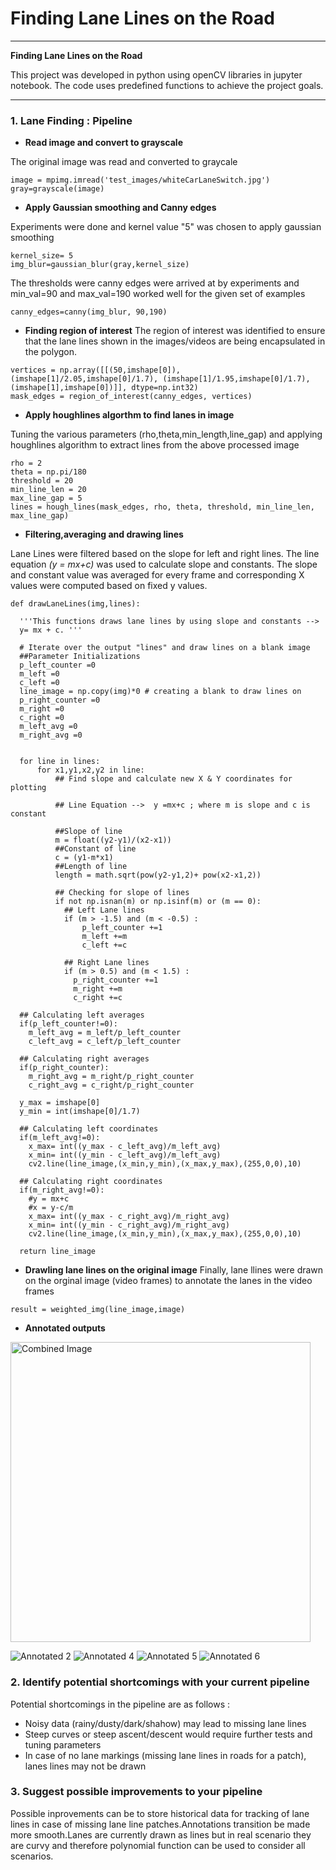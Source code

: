 # **Finding Lane Lines on the Road** 
---

**Finding Lane Lines on the Road**

This project was developed in python using openCV libraries in jupyter notebook. The code uses predefined functions to achieve the project goals.


[//]: # (Image References)

[image1]: ./test_images/O_solidWhiteCurve.jpg

---

### 1. Lane Finding : Pipeline

* **Read image and convert to grayscale**

The original image was read and converted to graycale

```
image = mpimg.imread('test_images/whiteCarLaneSwitch.jpg')
gray=grayscale(image)
```

* **Apply Gaussian smoothing and Canny edges**

Experiments were done and kernel value "5" was chosen to apply gaussian smoothing

```
kernel_size= 5
img_blur=gaussian_blur(gray,kernel_size)
```

The thresholds were canny edges were arrived at by experiments and min_val=90 and max_val=190 worked well for the given set of examples

`canny_edges=canny(img_blur, 90,190)`

* **Finding region of interest**
The region of interest was identified to ensure that the lane lines shown in the images/videos are being encapsulated in the polygon.

```
vertices = np.array([[(50,imshape[0]),(imshape[1]/2.05,imshape[0]/1.7), (imshape[1]/1.95,imshape[0]/1.7), (imshape[1],imshape[0])]], dtype=np.int32)
mask_edges = region_of_interest(canny_edges, vertices)
```

* **Apply houghlines algorthm to find lanes in image**

Tuning the various parameters (rho,theta,min_length,line_gap) and applying houghlines algorithm to extract lines from the above processed image

```
rho = 2 
theta = np.pi/180 
threshold = 20    
min_line_len = 20 
max_line_gap = 5   
lines = hough_lines(mask_edges, rho, theta, threshold, min_line_len, max_line_gap)
```

* **Filtering,averaging and drawing lines**

Lane Lines were filtered based on the slope for left and right lines. The line equation _(y = mx+c)_ was used to calculate slope and constants. The slope and constant value was averaged for every frame and corresponding X values were computed based on fixed y values.

```
def drawLaneLines(img,lines):

  '''This functions draws lane lines by using slope and constants --> 
  y= mx + c. '''
    
  # Iterate over the output "lines" and draw lines on a blank image
  ##Parameter Initializations
  p_left_counter =0
  m_left =0
  c_left =0
  line_image = np.copy(img)*0 # creating a blank to draw lines on
  p_right_counter =0
  m_right =0
  c_right =0
  m_left_avg =0
  m_right_avg =0


  for line in lines:
      for x1,y1,x2,y2 in line:
          ## Find slope and calculate new X & Y coordinates for plotting

          ## Line Equation -->  y =mx+c ; where m is slope and c is constant

          ##Slope of line
          m = float((y2-y1)/(x2-x1))
          ##Constant of line
          c = (y1-m*x1)
          ##Length of line
          length = math.sqrt(pow(y2-y1,2)+ pow(x2-x1,2))

          ## Checking for slope of lines
          if not np.isnan(m) or np.isinf(m) or (m == 0):
            ## Left Lane lines  
            if (m > -1.5) and (m < -0.5) :
                p_left_counter +=1  
                m_left +=m
                c_left +=c
            
            ## Right Lane lines  
            if (m > 0.5) and (m < 1.5) :
              p_right_counter +=1
              m_right +=m
              c_right +=c

  ## Calculating left averages
  if(p_left_counter!=0):
    m_left_avg = m_left/p_left_counter
    c_left_avg = c_left/p_left_counter

  ## Calculating right averages
  if(p_right_counter):
    m_right_avg = m_right/p_right_counter
    c_right_avg = c_right/p_right_counter

  y_max = imshape[0]
  y_min = int(imshape[0]/1.7)

  ## Calculating left coordinates
  if(m_left_avg!=0):
    x_max= int((y_max - c_left_avg)/m_left_avg)
    x_min= int((y_min - c_left_avg)/m_left_avg)
    cv2.line(line_image,(x_min,y_min),(x_max,y_max),(255,0,0),10)

  ## Calculating right coordinates
  if(m_right_avg!=0):
    #y = mx+c
    #x = y-c/m
    x_max= int((y_max - c_right_avg)/m_right_avg)
    x_min= int((y_min - c_right_avg)/m_right_avg)
    cv2.line(line_image,(x_min,y_min),(x_max,y_max),(255,0,0),10)

  return line_image
```

* **Drawling lane lines on the original image**
Finally, lane llines were drawn on the orginal image (video frames) to annotate the lanes in the video frames

```
result = weighted_img(line_image,image)
```

* **Annotated outputs**

<img src="test_images/O_solidWhiteCurve.jpg" width="480" alt="Combined Image" />

![Annotated 2](./test_images/O_solidWhiteRight.jpg)
![Annotated 4](./test_images/O_solidYellowCurve2.jpg)
![Annotated 5](./test_images/O_solidYellowLeft.jpg)
![Annotated 6](./test_images/O_whiteCarLaneSwitch.jpg)


### 2. Identify potential shortcomings with your current pipeline

Potential shortcomings in the pipeline are as follows :
* Noisy data (rainy/dusty/dark/shahow) may lead to missing lane lines
* Steep curves or steep ascent/descent would require further tests and tuning parameters
* In case of no lane markings (missing lane lines in roads for a patch), lanes lines may not be drawn

### 3. Suggest possible improvements to your pipeline
Possible inprovements can be to store historical data for tracking of lane lines in case of missing lane line patches.Annotations transition be made more smooth.Lanes are currently drawn as lines but in real scenario they are curvy and therefore polynomial function can be used to consider all scenarios.